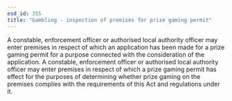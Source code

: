 ```yaml
---
esd_id: 355
title: "Gambling - inspection of premises for prize gaming permit"
---
```


A constable, enforcement officer or authorised local authority officer may enter premises in respect of which an application has been made for a prize gaming permit for a purpose connected with the consideration of the application.  A constable, enforcement officer or authorised local authority officer may enter premises in respect of which a prize gaming permit has effect for the purposes of determining whether prize gaming on the premises complies with the requirements of this Act and regulations under it.

